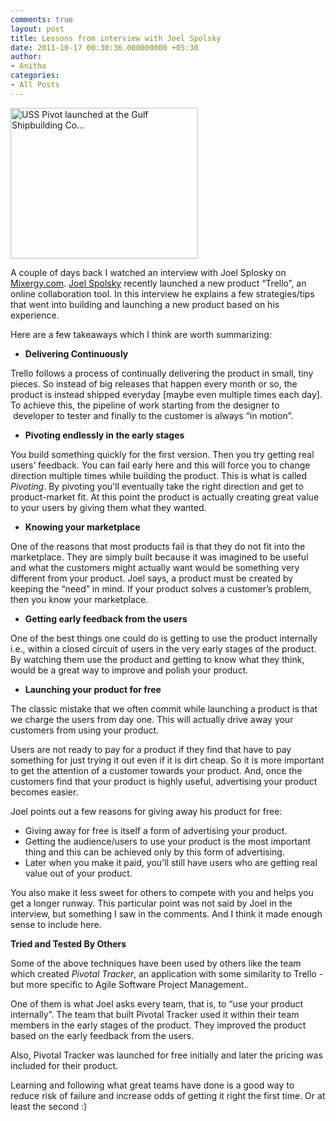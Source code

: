 ```yaml
---
comments: true
layout: post
title: Lessons from interview with Joel Spolsky
date: 2011-10-17 00:30:36.000000000 +05:30
author: 
- Anitha
categories:
- All Posts
---
```


<a href="http://commons.wikipedia.org/wiki/File:PivotLaunching3S.jpg"><img title="USS Pivot launched at the Gulf Shipbuilding Co..." src="http://upload.wikimedia.org/wikipedia/commons/thumb/9/9d/PivotLaunching3S.jpg/300px-PivotLaunching3S.jpg" alt="USS Pivot launched at the Gulf Shipbuilding Co..." width="300" height="241" /></a>

<p style="text-align: center;" dir="ltr"></p>
<p dir="ltr">A couple of days back I watched an interview with Joel Splosky on <a href="http://mixergy.com/trello-joel-spolsky-interview/">Mixergy.com</a>. <a title="Joel Spolsky" rel="homepage" href="http://www.joelonsoftware.com/AboutMe.html">Joel Spolsky</a> recently launched a new product “Trello”, an online collaboration tool. In this interview he explains a few strategies/tips that went into building and launching a new product based on his experience.</p>

<!-- more -->
<p dir="ltr">Here are a few takeaways which I think are worth summarizing:</p>

<ul>
	<li>
<p dir="ltr"><strong>Delivering Continuously</strong></p>
</li>
</ul>
<p dir="ltr">Trello follows a process of continually delivering the product in small, tiny pieces. So instead of big releases that happen every month or so, the product is instead shipped everyday [maybe even multiple times each day]. To achieve this, the pipeline of work starting from the designer to  developer to tester and finally to the customer is always “in motion”.</p>

<ul>
	<li>
<p dir="ltr"><strong>Pivoting endlessly in the early stages</strong></p>
</li>
</ul>
<p dir="ltr">You build something quickly for the first version. Then you try getting real users’ feedback. You can fail early here and this will force you to change direction multiple times while building the product. This is what is called <em>Pivoting</em>. By pivoting you'll eventually take the right direction and get to product-market fit. At this point the product is actually creating great value to your users by giving them what they wanted.</p>

<ul>
	<li>
<p dir="ltr"><strong>Knowing your marketplace</strong></p>
</li>
</ul>
<p dir="ltr">One of the reasons that most products fail is that they do not fit into the marketplace. They are simply built because it was imagined to be useful and what the customers might actually want would be something very different from your product. Joel says, a product must be created by keeping the “need” in mind. If your product solves a customer’s problem, then you know your marketplace.</p>

<ul>
	<li>
<p dir="ltr"><strong>Getting early feedback from the users</strong></p>
</li>
</ul>
<p dir="ltr">One of the best things one could do is getting to use the product internally i.e., within a closed circuit of users in the very early stages of the product. By watching them use the product and getting to know what they think, would be a great way to improve and polish your product.</p>

<ul>
	<li>
<p dir="ltr"><strong>Launching your product for free</strong></p>
</li>
</ul>
<p dir="ltr">The classic mistake that we often commit while launching a product is that we charge the users from day one. This will actually drive away your customers from using your product.</p>
<p dir="ltr">Users are not ready to pay for a product if they find that have to pay something for just trying it out even if it is dirt cheap. So it is more important to get the attention of a customer towards your product. And, once the customers find that your product is highly useful, advertising your product becomes easier.</p>
<p dir="ltr">Joel points out a few reasons for giving away his product for free:</p>

<ul>
	<li>Giving away for free is itself a form of advertising your product.</li>
	<li>Getting the audience/users to use your product is the most important thing and this can be achieved only by this form of advertising.</li>
	<li>Later when you make it paid, you'll still have users who are getting real value out of your product.</li>
</ul>
<p dir="ltr">You also make it less sweet for others to compete with you and helps you get a longer runway. This particular point was not said by Joel in the interview, but something I saw in the comments. And I think it made enough sense to include here.</p>
<p dir="ltr"><strong>Tried and Tested By Others</strong></p>
<p dir="ltr">Some of the above techniques have been used by others like the team which created <em>Pivotal Tracker</em>, an application with some similarity to Trello - but more specific to Agile Software Project Management..</p>
<p dir="ltr">One of them is what Joel asks every team, that is, to “use your product internally”. The team that built Pivotal Tracker used it within their team members in the early stages of the product. They improved the product based on the early feedback from the users.</p>
<p dir="ltr">Also, Pivotal Tracker was launched for free initially and later the pricing was included for their product.</p>
<p dir="ltr">Learning and following what great teams have done is a good way to reduce risk of failure and increase odds of getting it right the first time. Or at least the second :)</p>



